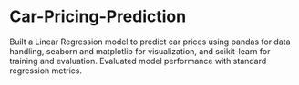 # Car-Pricing-Prediction
Built a Linear Regression model to predict car prices using pandas for data handling, seaborn and matplotlib for visualization, and scikit-learn for training and evaluation. Evaluated model performance with standard regression metrics.
